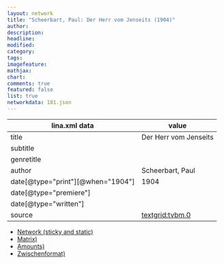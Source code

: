 ```yaml
---
layout: network
title: "Scheerbart, Paul: Der Herr vom Jenseits (1904)"
author:
description:
headline:
modified:
category:
tags:
imagefeature: 
mathjax: 
chart: 
comments: true
featured: false
list: true
networkdata: 181.json
---
```

lina.xml data  | value
------------- | -------------
title|Der Herr vom Jenseits
subtitle|
genretitle|
author|Scheerbart, Paul
date[@type="print"][@when="1904"]|1904
date[@type="premiere"]|
date[@type="written"]|
source|[textgrid:tvbm.0](https://textgridlab.org/1.0/tgcrud-public/rest/textgrid:tvbm.0/data)



* [Network (sticky and static)](/linas/network181)
* [Matrix)](/linas/matrix181)
* [Amounts)](/linas/amount181)
* [Zwischenformat)](/linas/lina181 )

